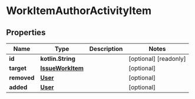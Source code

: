 
# WorkItemAuthorActivityItem

## Properties
Name | Type | Description | Notes
------------ | ------------- | ------------- | -------------
**id** | **kotlin.String** |  |  [optional] [readonly]
**target** | [**IssueWorkItem**](IssueWorkItem.md) |  |  [optional]
**removed** | [**User**](User.md) |  |  [optional]
**added** | [**User**](User.md) |  |  [optional]



